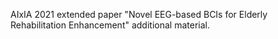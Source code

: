 AIxIA 2021 extended paper "Novel EEG-based BCIs for Elderly Rehabilitation Enhancement" additional material.
